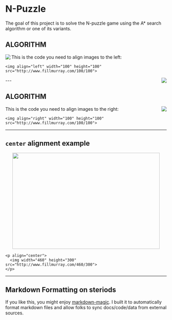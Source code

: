 
# N-Puzzle

The goal of this project is to solve the N-puzzle game using the A* search algorithm or one of its variants.

## ALGORITHM

<img align="left" src="https://miro.medium.com/max/420/1*2jRCHqAbTCY7W7oG5ntMOQ.gif">

This is the code you need to align images to the left:
```
<img align="left" width="100" height="100" src="http://www.fillmurray.com/100/100">
```

<img align="right" src="https://miro.medium.com/max/420/1*HppvOLfDxXqQRFn0Cv2dHQ.gif">
---

## ALGORITHM

<img align="right" src="https://miro.medium.com/max/420/1*HppvOLfDxXqQRFn0Cv2dHQ.gif">

This is the code you need to align images to the right:
```
<img align="right" width="100" height="100" src="http://www.fillmurray.com/100/100">
```

---

## `center` alignment example

<p align="center">
  <img width="460" height="300" src="http://www.fillmurray.com/460/300">
</p>

```
<p align="center">
  <img width="460" height="300" src="http://www.fillmurray.com/460/300">
</p>
```

---

## Markdown Formatting on steriods

If you like this, you might enjoy [markdown-magic](https://github.com/davidwells/markdown-magic). I built it to automatically format markdown files and allow folks to sync docs/code/data from external sources. 

